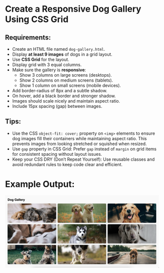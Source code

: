 # Create a Responsive Dog Gallery Using CSS Grid

## Requirements:

- Create an HTML file named `dog-gallery.html`.
- Display **at least 9 images** of dogs in a grid layout.
- Use **CSS Grid** for the layout.
- Display grid with 3 equal columns.
- Make sure the gallery is **responsive**:
  - Show 3 columns on large screens (desktops).
  - Show 2 columns on medium screens (tablets).
  - Show 1 column on small screens (mobile devices).
- Add border-radius of 8px and a subtle shadow. 
- On hover, add a black border and stronger shadow.
- Images should scale nicely and maintain aspect ratio.
- Include 15px spacing (gap) between images.

## Tips:

- Use the CSS `object-fit: cover;` property on `<img>` elements to ensure dog images fill their containers while maintaining aspect ratio. This prevents images from looking stretched or squished when resized.
- Use `gap` property in CSS Grid: Prefer `gap` instead of `margin` on grid items for consistent spacing without layout issues.
- Keep your CSS DRY (Don’t Repeat Yourself): Use reusable classes and avoid redundant rules to keep code clear and efficient.

# Example Output:

<img src="./Assests/dog.png" alt="alt text" width="800"/>